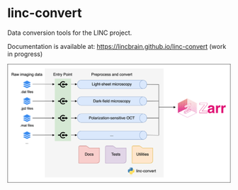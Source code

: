 # linc-convert

Data conversion tools for the LINC project.

Documentation is available at: https://lincbrain.github.io/linc-convert (work in progress)

![diagram](./docs/img/linc-convert.png)
